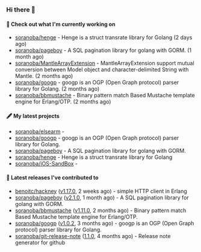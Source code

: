 ### Hi there 👋

#### 👷  Check out what I'm currently working on

- [soranoba/henge](https://github.com/soranoba/henge) - Henge is a struct transrate library for Golang (2 days ago)
- [soranoba/pageboy](https://github.com/soranoba/pageboy) - A SQL pagination library for golang with GORM. (1 month ago)
- [soranoba/MantleArrayExtension](https://github.com/soranoba/MantleArrayExtension) - MantleArrayExtension support mutual conversion between Model object and character-delimited String with Mantle. (2 months ago)
- [soranoba/googp](https://github.com/soranoba/googp) - googp is an OGP (Open Graph protocol) parser library for Golang. (2 months ago)
- [soranoba/bbmustache](https://github.com/soranoba/bbmustache) - Binary pattern match Based Mustache template engine for Erlang/OTP. (2 months ago)

#### 🖋️  My latest projects

- [soranoba/elsearm](https://github.com/soranoba/elsearm) - 
- [soranoba/googp](https://github.com/soranoba/googp) - googp is an OGP (Open Graph protocol) parser library for Golang.
- [soranoba/pageboy](https://github.com/soranoba/pageboy) - A SQL pagination library for golang with GORM.
- [soranoba/henge](https://github.com/soranoba/henge) - Henge is a struct transrate library for Golang
- [soranoba/iOS-SandBox](https://github.com/soranoba/iOS-SandBox) - 

#### 🚀  Latest releases I've contributed to

- [benoitc/hackney](https://github.com/benoitc/hackney) ([v1.17.0](https://github.com/benoitc/hackney/releases/tag/v1.17.0), 2 weeks ago) - simple HTTP client in Erlang
- [soranoba/pageboy](https://github.com/soranoba/pageboy) ([v2.1.0](https://github.com/soranoba/pageboy/releases/tag/v2.1.0), 1 month ago) - A SQL pagination library for golang with GORM.
- [soranoba/bbmustache](https://github.com/soranoba/bbmustache) ([v1.11.0](https://github.com/soranoba/bbmustache/releases/tag/v1.11.0), 2 months ago) - Binary pattern match Based Mustache template engine for Erlang/OTP.
- [soranoba/googp](https://github.com/soranoba/googp) ([v1.0.2](https://github.com/soranoba/googp/releases/tag/v1.0.2), 3 months ago) - googp is an OGP (Open Graph protocol) parser library for Golang.
- [soranoba/git-release-note](https://github.com/soranoba/git-release-note) ([1.1.0](https://github.com/soranoba/git-release-note/releases/tag/1.1.0), 4 months ago) - Release note generator for github

